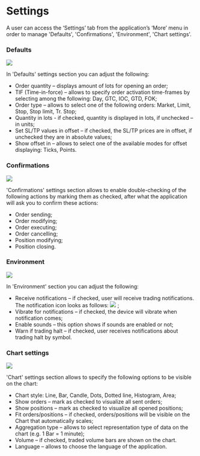 # Settings

A user can access the ‘Settings’ tab from the application’s ‘More’ menu in order to manage 'Defaults', 'Confirmations', 'Environment', 'Chart settings'.

### Defaults

![](../../../.gitbook/assets/defaults.png)

In 'Defaults' settings section you can adjust the following:

* Order quantity – displays amount of lots for opening an order;
* TIF \(Time-in-force\) – allows to specify order activation time-frames by selecting among the following: Day, GTC, IOC, GTD, FOK;
* Order type – allows to select one of the following orders: Market, Limit, Stop, Stop limit, Tr. Stop;
* Quantity in lots - if checked, quantity is displayed in lots, if unchecked – in units;
* Set SL/TP values in offset – if checked, the SL/TP prices are in offset, if unchecked they are in absolute values;
* Show offset in – allows to select one of the available modes for offset displaying: Ticks, Points.

### **Confirmations**

![](../../../.gitbook/assets/confirm.png)

'Confirmations' settings section allows to enable double-checking of the following actions by marking them as checked, after what the application will ask you to confirm these actions:

* Order sending;
* Order modifying;
* Order executing;
* Order cancelling;
* Position modifying;
* Position closing.

### **Environment**

![](../../../.gitbook/assets/environment.png)

In 'Environment' section you can adjust the following: 

* Receive notifications – if checked, user will receive trading notifications. The notification icon looks as follows: ![](../../../.gitbook/assets/info-icon.png) ;
* Vibrate for notifications – if checked, the device will vibrate when notification comes;
* Enable sounds – this option shows if sounds are enabled or not;
* Warn if trading halt – if checked, user receives notifications about trading halt by symbol.

### **Chart settings**

![](../../../.gitbook/assets/chart-settings.png)

'Chart' settings section allows to specify the following options to be visible on the chart:

* Chart style: Line, Bar, Candle, Dots, Dotted line, Histogram, Area;
* Show orders – mark as checked to visualize all sent orders;
* Show positions – mark as checked to visualize all opened positions;
* Fit orders/positions – if checked, orders/positions will be visible on the Chart that automatically scales;
* Aggregation type – allows to select representation type of data on the chart \(e.g. 1 Bar = 1 minute\);
* Volume – if checked, traded volume bars are shown on the chart.
* Language – allows to choose the language of the application.



